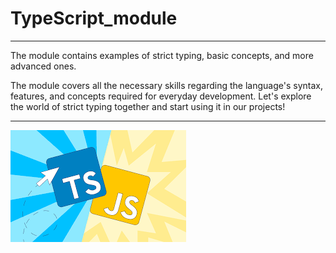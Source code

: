 # TypeScript_module

---

The module contains examples of strict typing, basic concepts, and more advanced ones.

The module covers all the necessary skills regarding the language's syntax, features, and concepts required for everyday development. Let's explore the world of strict typing together and start using it in our projects!

---

![Screenshot](/screenshots/ts.png)
